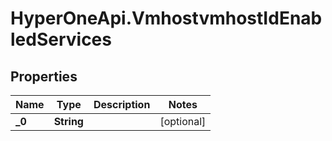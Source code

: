 # HyperOneApi.VmhostvmhostIdEnabledServices

## Properties
Name | Type | Description | Notes
------------ | ------------- | ------------- | -------------
**_0** | **String** |  | [optional] 


